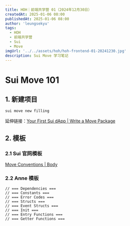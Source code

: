 ```yaml
---
title: HOH｜前端共学营 01（2024年12月30日）
createdAt: 2025-01-06 08:00
publishedAt: 2025-01-06 08:00
author: 'leungsekyu'
tags:
  - HOH
  - 前端共学营
  - Sui
  - Move
imgUrl: '../../assets/hoh/hoh-frontend-01-20241230.jpg'
description: Sui Move 学习笔记
---
```


# Sui Move 101

## 1. 新建项目

```zsh
sui move new filling
```

延伸链接：[Your First Sui dApp | Write a Move Package](https://docs.sui.io/guides/developer/first-app/write-package)

## 2. 模板

### 2.1 Sui 官网模板

[Move Conventions | Body](https://docs.sui.io/concepts/sui-move-concepts/conventions#body)

### 2.2 Anne 模板

```move
// === Dependencies ===
// === Constants ===
// === Error Codes ===
// === Structs ===
// === Event Structs ===
// === Init ===
// === Entry Functions ===
// === Getter Functions ===
```

<!--
正文
_斜体_
**粗体**

- 列表

```js
// 代码
console.log('hello world')
```

> 引用 -->
